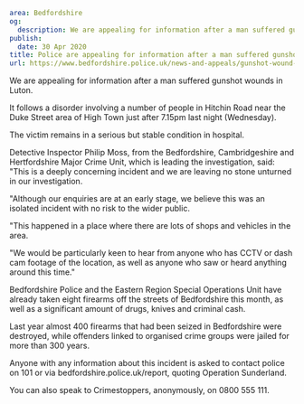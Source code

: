 ```yaml
area: Bedfordshire
og:
  description: We are appealing for information after a man suffered gunshot wounds in Luton.
publish:
  date: 30 Apr 2020
title: Police are appealing for information after a man suffered gunshot wounds in Luton.
url: https://www.bedfordshire.police.uk/news-and-appeals/gunshot-wound-luton-apr20
```

We are appealing for information after a man suffered gunshot wounds in Luton.

It follows a disorder involving a number of people in Hitchin Road near the Duke Street area of High Town just after 7.15pm last night (Wednesday).

The victim remains in a serious but stable condition in hospital.

Detective Inspector Philip Moss, from the Bedfordshire, Cambridgeshire and Hertfordshire Major Crime Unit, which is leading the investigation, said: "This is a deeply concerning incident and we are leaving no stone unturned in our investigation.

"Although our enquiries are at an early stage, we believe this was an isolated incident with no risk to the wider public.

"This happened in a place where there are lots of shops and vehicles in the area.

"We would be particularly keen to hear from anyone who has CCTV or dash cam footage of the location, as well as anyone who saw or heard anything around this time."

Bedfordshire Police and the Eastern Region Special Operations Unit have already taken eight firearms off the streets of Bedfordshire this month, as well as a significant amount of drugs, knives and criminal cash.

Last year almost 400 firearms that had been seized in Bedfordshire were destroyed, while offenders linked to organised crime groups were jailed for more than 300 years.

Anyone with any information about this incident is asked to contact police on 101 or via bedfordshire.police.uk/report, quoting Operation Sunderland.

You can also speak to Crimestoppers, anonymously, on 0800 555 111.
